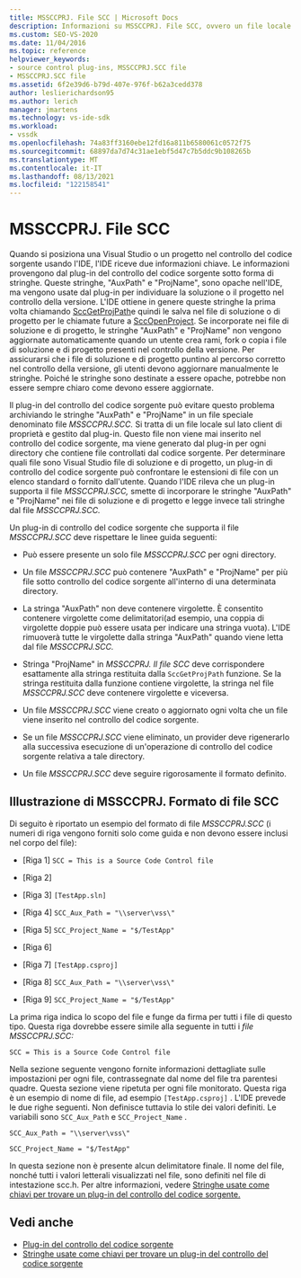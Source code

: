 ```yaml
---
title: MSSCCPRJ. File SCC | Microsoft Docs
description: Informazioni su MSSCCPRJ. File SCC, ovvero un file locale sul lato client usato dal plug-in controllo del codice sorgente, che funziona con l'SDK Visual Studio.
ms.custom: SEO-VS-2020
ms.date: 11/04/2016
ms.topic: reference
helpviewer_keywords:
- source control plug-ins, MSSCCPRJ.SCC file
- MSSCCPRJ.SCC file
ms.assetid: 6f2e39d6-b79d-407e-976f-b62a3cedd378
author: leslierichardson95
ms.author: lerich
manager: jmartens
ms.technology: vs-ide-sdk
ms.workload:
- vssdk
ms.openlocfilehash: 74a83ff3160ebe12fd16a811b6580061c0572f75
ms.sourcegitcommit: 68897da7d74c31ae1ebf5d47c7b5ddc9b108265b
ms.translationtype: MT
ms.contentlocale: it-IT
ms.lasthandoff: 08/13/2021
ms.locfileid: "122158541"
---
```

# <a name="mssccprjscc-file"></a>MSSCCPRJ. File SCC
Quando si posiziona una Visual Studio o un progetto nel controllo del codice sorgente usando l'IDE, l'IDE riceve due informazioni chiave. Le informazioni provengono dal plug-in del controllo del codice sorgente sotto forma di stringhe. Queste stringhe, "AuxPath" e "ProjName", sono opache nell'IDE, ma vengono usate dal plug-in per individuare la soluzione o il progetto nel controllo della versione. L'IDE ottiene in genere queste stringhe la prima volta chiamando [SccGetProjPath](../extensibility/sccgetprojpath-function.md)e quindi le salva nel file di soluzione o di progetto per le chiamate future a [SccOpenProject](../extensibility/sccopenproject-function.md). Se incorporate nei file di soluzione e di progetto, le stringhe "AuxPath" e "ProjName" non vengono aggiornate automaticamente quando un utente crea rami, fork o copia i file di soluzione e di progetto presenti nel controllo della versione. Per assicurarsi che i file di soluzione e di progetto puntino al percorso corretto nel controllo della versione, gli utenti devono aggiornare manualmente le stringhe. Poiché le stringhe sono destinate a essere opache, potrebbe non essere sempre chiaro come devono essere aggiornate.

 Il plug-in del controllo del codice sorgente può evitare questo problema archiviando le stringhe "AuxPath" e "ProjName" in un file speciale denominato file *MSSCCPRJ.SCC.* Si tratta di un file locale sul lato client di proprietà e gestito dal plug-in. Questo file non viene mai inserito nel controllo del codice sorgente, ma viene generato dal plug-in per ogni directory che contiene file controllati dal codice sorgente. Per determinare quali file sono Visual Studio file di soluzione e di progetto, un plug-in di controllo del codice sorgente può confrontare le estensioni di file con un elenco standard o fornito dall'utente. Quando l'IDE rileva che un plug-in supporta il file *MSSCCPRJ.SCC,* smette di incorporare le stringhe "AuxPath" e "ProjName" nei file di soluzione e di progetto e legge invece tali stringhe dal file *MSSCCPRJ.SCC.*

 Un plug-in di controllo del codice sorgente che supporta il file *MSSCCPRJ.SCC* deve rispettare le linee guida seguenti:

- Può essere presente un solo file *MSSCCPRJ.SCC* per ogni directory.

- Un file *MSSCCPRJ.SCC* può contenere "AuxPath" e "ProjName" per più file sotto controllo del codice sorgente all'interno di una determinata directory.

- La stringa "AuxPath" non deve contenere virgolette. È consentito contenere virgolette come delimitatori(ad esempio, una coppia di virgolette doppie può essere usata per indicare una stringa vuota). L'IDE rimuoverà tutte le virgolette dalla stringa "AuxPath" quando viene letta dal file *MSSCCPRJ.SCC.*

- Stringa "ProjName" in *MSSCCPRJ. Il file SCC* deve corrispondere esattamente alla stringa restituita dalla `SccGetProjPath` funzione. Se la stringa restituita dalla funzione contiene virgolette, la stringa nel file *MSSCCPRJ.SCC* deve contenere virgolette e viceversa.

- Un file *MSSCCPRJ.SCC* viene creato o aggiornato ogni volta che un file viene inserito nel controllo del codice sorgente.

- Se un file *MSSCCPRJ.SCC* viene eliminato, un provider deve rigenerarlo alla successiva esecuzione di un'operazione di controllo del codice sorgente relativa a tale directory.

- Un file *MSSCCPRJ.SCC* deve seguire rigorosamente il formato definito.

## <a name="an-illustration-of-the-mssccprjscc-file-format"></a>Illustrazione di MSSCCPRJ. Formato di file SCC
 Di seguito è riportato un esempio del formato di file *MSSCCPRJ.SCC* (i numeri di riga vengono forniti solo come guida e non devono essere inclusi nel corpo del file):

- [Riga 1] `SCC = This is a Source Code Control file`

- [Riga 2]

- [Riga 3] `[TestApp.sln]`

- [Riga 4] `SCC_Aux_Path = "\\server\vss\"`

- [Riga 5] `SCC_Project_Name = "$/TestApp"`

- [Riga 6]

- [Riga 7] `[TestApp.csproj]`

- [Riga 8] `SCC_Aux_Path = "\\server\vss\"`

- [Riga 9] `SCC_Project_Name = "$/TestApp"`

 La prima riga indica lo scopo del file e funge da firma per tutti i file di questo tipo. Questa riga dovrebbe essere simile alla seguente in tutti i *file MSSCCPRJ.SCC:*

 `SCC = This is a Source Code Control file`

 Nella sezione seguente vengono fornite informazioni dettagliate sulle impostazioni per ogni file, contrassegnate dal nome del file tra parentesi quadre. Questa sezione viene ripetuta per ogni file monitorato. Questa riga è un esempio di nome di file, ad esempio `[TestApp.csproj]` . L'IDE prevede le due righe seguenti. Non definisce tuttavia lo stile dei valori definiti. Le variabili sono `SCC_Aux_Path` e `SCC_Project_Name` .

 `SCC_Aux_Path = "\\server\vss\"`

 `SCC_Project_Name = "$/TestApp"`

 In questa sezione non è presente alcun delimitatore finale. Il nome del file, nonché tutti i valori letterali visualizzati nel file, sono definiti nel file di intestazione scc.h. Per altre informazioni, vedere [Stringhe usate come chiavi per trovare un plug-in del controllo del codice sorgente.](../extensibility/strings-used-as-keys-for-finding-a-source-control-plug-in.md)

## <a name="see-also"></a>Vedi anche
- [Plug-in del controllo del codice sorgente](../extensibility/source-control-plug-ins.md)
- [Stringhe usate come chiavi per trovare un plug-in del controllo del codice sorgente](../extensibility/strings-used-as-keys-for-finding-a-source-control-plug-in.md)
